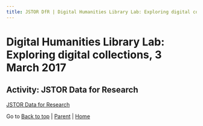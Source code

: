 ```yaml
---
title: JSTOR DfR | Digital Humanities Library Lab: Exploring digital collections, 3 March 2017
---
```


# Digital Humanities Library Lab: Exploring digital collections, 3 March 2017


## Activity: JSTOR Data for Research
[JSTOR Data for Research](http://dfr.jstor.org/)


Go to [Back to top](#activity-jstor-data-for-research) | [Parent](index.html) | [Home](/)